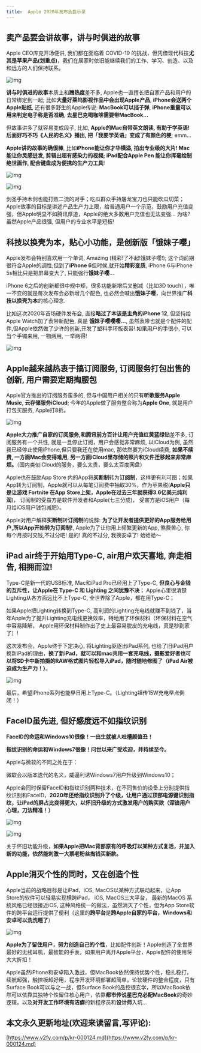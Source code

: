 ```yaml
---
title:  Apple 2020年发布会启示录
---
```


## 卖产品要会讲故事，讲与时俱进的故事

Apple CEO库克开场便讲, 我们都在面临着 COVID-19 的挑战，但凭借现代科技**尤其是苹果产品(划重点)**，我们在居家时依旧能继续我们的工作、学习、创造、以及和远方的人们保持联系。

![img](https://www.v2fy.com/asset/0i/jikemiji/jikemiji-md/kr-000124.assets/v2-31e2241357cec579a570e1ff8cabca34_720w.jpg)



**讲与时俱进的故事**本质上和**蹭热度**差不多, Apple也一直擅长把自家产品和用户的日常绑定到一起; 比如**大量好莱坞影视作品中会出现Apple产品**, **iPhone会送两个Apple贴纸**, 还有很多野生的Apple传说: **MacBook可以挡子弹**, **iPhone重量可以用来判定电子称是否准确**, **去星巴克喝咖啡需要带MacBook...**


但故事讲多了就容易变成段子, 比如, **Apple的Mac自带英文朗读, 有助于学英语! 后面好巧不巧《人民的名义》播出, 把「我要学英语」变成了有颜色的梗**; emm...

**Apple讲的故事的确很棒**, 比如**iPhone能让你才华横溢, 拍出专业级的大片! Mac能让你灵感迸发, 剪辑出超有感染力的视频; iPad配合Apple Pen 能让你挥毫绘制绝世画作, 配合键盘成为便携的生产力工具**! 

![img](https://www.v2fy.com/asset/0i/jikemiji/jikemiji-md/kr-000124.assets/v2-be4a03ed980e72bb1e9137d6acb5d518_720w.jpg)

![img](https://www.v2fy.com/asset/0i/jikemiji/jikemiji-md/kr-000124.assets/v2-a98121ad064c29316cdf34cb94cf3135_720w.jpg)

剑圣手持木剑也能打败二流的对手；吃瓜群众手持屠龙宝刀也只能砍瓜切菜； Apple故事的目标是讲述产品生产力上限，给普通用户一个示范，鼓励用户充值变强，但Apple明显不如腾讯厚道，Apple的绝大多数用户充值也无法变强... 为啥? 虽然Apple产品很强, 但用户的专业水平是短板!


## 科技以换壳为本，贴心小功能，是创新版「饿妹子嘤」


Apple发布会特别喜欢用一个单词, Amazing (精彩!了不起!饿妹子嘤!); 这个词前期很符合Apple的调性;但到了**iPhone 6**但时候,就开始**精彩变质**, iPhone 6与iPhone 5s相比只是把屏幕变大了, 只能强行**饿妹子嘤**...


iPhone 6之后的创新都很中规中矩，很多功能新增后又删减（比如3D touch），唯一不变的就是每次发布会必新增几个配色, 也必然会喊出**饿妹子嘤**，向世界推广**科技以换壳为本**的核心理念.

比如这次2020年首场硬件发布会, 直接**略过了本该是主角的iPhone 12**, 但坚持给Apple Watch加了表带新配色, 真是 **饿妹子嘤嘤嘤...**, 虽然表带也就是个配件的配件,但Apple依然做了少许的创新,开发了塑料手环版表带! 如果用户的手很小, 可以当个手镯来用, 一物两用, 一举两得! 

![img](https://www.v2fy.com/asset/0i/jikemiji/jikemiji-md/kr-000124.assets/v2-78218b7e7f682278def97af2bbb1243c_720w.jpg)



## Apple越来越热衷于搞订阅服务, 订阅服务打包出售的创新, 用户需要定期掏腰包

Apple官方推出的订阅服务蛮多的, 但与中国用户相关的只有**听歌服务Apple Music**, **云存储服务iCloud**; 今年的Apple做了服务整合称为**Apple One**, 就是用户打包买服务, Apple打8折。

![img](https://www.v2fy.com/asset/0i/jikemiji/jikemiji-md/kr-000124.assets/v2-5e355f02a6760c9b2e277fb2a6f49e85_720w.jpg)


**Apple大力推广自家的订阅服务,和腾讯前方百计让用户充值红黄蓝绿钻**差不多, 订阅服务有一个共性, 就是一旦停止订阅，用户会感觉非常麻烦, 以iCloud为例, 虽然我已经停止使用iPhone,但只要我还在使用mac, 那依然要为iCloud续费, **如果不续费, 一方面Mac会变得难用, 另一方面iCloud里存储的照片和文件迁移起来非常麻烦。**（国内类似iCloud的服务，要么太贵，要么太百度网盘）

Apple也在鼓励App Store 内的App将**买断制**转为**订阅制**，这样更有利可图；如果App转为订阅制，Apple就可以从每笔订阅费中抽取30%，作为苹果税(**Apple只是让游戏 Fortnite 在App Store上架，Apple在过去三年就获得3.6亿美元纯利润**)， 订阅制的受益方是软件开发者和Apple(七三分成)， 受害方是iOS用户（每月给iOS用户钱包减肥）。

Apple对用户解释**买断制**转**订阅制**的说辞: **为了让开发者提供更好的App服务给用户,所以App开始转为订阅制!**, Apple为了让你用上频繁更新的App, 煞费苦心, 你每个月按时交钱,不过分吧! 是的! 真的不过分, 我换安卓了! 蛤蛤蛤～


## iPad air终于开始用Type-C,  air用户欢天喜地, 奔走相告, 相拥而泣!


Type-C是新一代的USB标准, Mac和iPad Pro已经用上了Type-C, **但良心与金钱的互斥性，让Apple在 Type-C 和 Lighting 之间犹豫不决**； Apple心里很清楚Lighting从各方面远比不上Type-C, 全世界除了Apple，都在用Type-C；

如果Apple把Lighting转换到Type-C, 高利润的Lighting充电线就赚不到钱了，当年Apple为了提升Lighting充电线更换效率，特地用了环保材料（环保材料在空气中容易降解， Apple用环保材料制作出了史上最容易脱皮的充电线，真是秒到家了）!


这次发布会，Apple终于下定决心, 将Lighting驱逐出iPad系列, 也给了旧iPad用户换新iPad的理由，**换了新iPad，就可以和mac共用一套充电线，摄影爱好者也可以将SD卡中新拍摄的RAW格式图片轻松导入iPad，随时随地修图了（iPad Air被迫成为生产力！）**。

![img](https://www.v2fy.com/asset/0i/jikemiji/jikemiji-md/kr-000124.assets/v2-c147312d9f8e190334ced1f2bfd86fe2_720w.jpg)

最后，希望iPhone系列也能早日用上Type-C。（Lighting祖传15W充电早点倒闭！）


## FaceID虽先进, 但好感度远不如指纹识别

**FaceID的命运和Windows10很像！一出生就被人吐槽颜值丑！**

**指纹识别的命运和Windows7很像！问世以来广受欢迎，并持续至今。**

Apple与微软的不同之处在于：

微软会以版本迭代的名义，威逼利诱Windows7用户升级到Windows10；

Apple会同时保留FaceID和指纹识别两种技术，在不同售价的设备上分别提供指纹识别和FaceID，**2020年还给指纹识别升了个级，让用户通过顶部电源键识别指纹，让iPad的屏占比变得更大，以怀旧升级的方式激发用户的购买欲（深谙用户心理，刀法精准！）**



![img](https://www.v2fy.com/asset/0i/jikemiji/jikemiji-md/kr-000124.assets/v2-6605d6f538a04edbe9aa61d648fbe3f6_720w.jpg)



![img](https://www.v2fy.com/asset/0i/jikemiji/jikemiji-md/kr-000124.assets/v2-8fb77ee900b3d1393d7199fa907af455_720w-20200916182537690.jpg)

关于怀旧功能升级，**如果Apple把Mac背部原有的呼吸灯以某种方式复活，并加入新的功能，依然能刺激一大票老粉丝掏钱买新款。**


## Apple消灭个性的同时，又在创造个性

Apple当前的战略目标是让iPad，iOS, MacOS以某种方式联动起来，让App Store的软件可以轻易实现横跨iPad， iOS, MacOS三大平台， 最新的MacOS 系统风格已经很接近iOS, 这种风格统一的做法，虽然消灭了个性，但为App Store软件的跨平台运行提供了便利（这里的**跨平台**是**跨Apple自家的平台，Windows和安卓可以洗洗睡了**）

![img](https://www.v2fy.com/asset/0i/jikemiji/jikemiji-md/kr-000124.assets/v2-17ecfe318a9e6228e130587326b2ce94_720w.jpg)



**Apple为了留住用户，努力创造自己的个性**，比如配件创新！Apple创造了全世界最好的无线耳机，最智能的手表，如果用户离开Apple平台，Apple配件的使用将大大折扣！


Apple虽然iPhone和安卓陷入激战，但MacBook依然保持优势个性，稳扎稳打，续航超强，触控板超好用，程序开发环境部署超简单，论软硬件的整合程度，只有Surface Book可以与之一战，但Surface Book的品控很玄学，所以MacBook依然可以依靠其独特个性留住核心用户，依靠**都市传说星巴克必配MacBook**的奇妙逻辑，以及**对开发工作环境有洁癖**的新程序员和**设计师**入坑...





















## 本文永久更新地址(欢迎来读留言,写评论):

[https://www.v2fy.com/p/kr-000124.md](https://www.v2fy.com/p/kr-000124.md)
